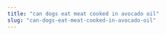 ```yaml
---
title: "can dogs eat meat cooked in avocado oil"
slug: "can-dogs-eat-meat-cooked-in-avocado-oil"
---
```


